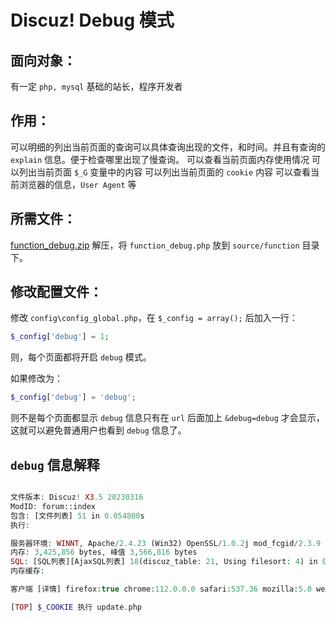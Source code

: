 # Discuz! Debug 模式
## 面向对象：
有一定 `php, mysql` 基础的站长，程序开发者

## 作用：
可以明细的列出当前页面的查询可以具体查询出现的文件，和时间。并且有查询的 `explain` 信息。便于检查哪里出现了慢查询。 可以查看当前页面内存使用情况 可以列出当前页面 `$_G` 变量中的内容 可以列出当前页面的 `cookie` 内容 可以查看当前浏览器的信息，`User Agent` 等

## 所需文件：
[function_debug.zip](https://www.dismall.com/forum.php?mod=attachment&aid=MTEyfDhkMDVlNDBkfDE2ODM1MzEzMDd8MHwyMTc%3D) 解压，将 `function_debug.php` 放到 `source/function` 目录下。

## 修改配置文件：
修改 `config\config_global.php`，在 `$_config = array();` 后加入一行：


```php
$_config['debug'] = 1;
```
则，每个页面都将开启 `debug` 模式。

如果修改为：


```php
$_config['debug'] = 'debug';
```
则不是每个页面都显示 `debug` 信息只有在 `url` 后面加上 `&debug=debug` 才会显示，这就可以避免普通用户也看到 `debug` 信息了。

## `debug` 信息解释

```php

文件版本: Discuz! X3.5 20230316
ModID: forum::index
包含: [文件列表] 51 in 0.054800s
执行:

服务器环境: WINNT, Apache/2.4.23 (Win32) OpenSSL/1.0.2j mod_fcgid/2.3.9 MySQL/5.7.26(db_driver_mysqli)
内存: 3,425,856 bytes, 峰值 3,566,816 bytes
SQL: [SQL列表][AjaxSQL列表] 18(discuz_table: 21, Using filesort: 4) in 0.130452s
内存缓存:

客户端 [详情] firefox:true chrome:112.0.0.0 safari:537.36 mozilla:5.0 webkit:537.36

[TOP] $_COOKIE 执行 update.php

```

